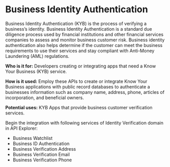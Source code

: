 # Business Identity Authentication

Business Identity Authentication (KYB) is the process of verifying a business’s identity. Business Identity Authentication is a standard due diligence process used by financial institutions and other financial services companies to assess and monitor business customer risk. Business identity authentication also helps determine if the customer can meet the business requirements to use their services and stay compliant with Anti-Money Laundering (AML) regulations.   

**Who is it for:** Developers creating or integrating apps that need a Know Your Business (KYB) service. 

**How is it used:** Employ these APIs to create or integrate Know Your Business applications with public record databases to authenticate a businesses information such as company name, address, phone, articles of incorporation, and beneficial owners.   

**Potential uses:** KYB Apps that provide business customer verification services. 

Begin the integration with following services of Identity Verification domain in API Explorer:

* Business Watchlist 
* Business ID Authentication
* Business Verification Address
* Business Verification Email
* Business Verification Phone

